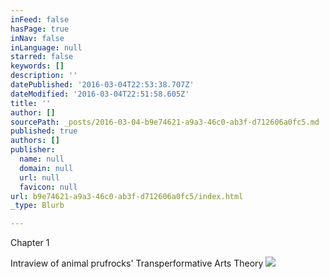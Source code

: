 ```yaml
---
inFeed: false
hasPage: true
inNav: false
inLanguage: null
starred: false
keywords: []
description: ''
datePublished: '2016-03-04T22:53:38.707Z'
dateModified: '2016-03-04T22:51:58.605Z'
title: ''
author: []
sourcePath: _posts/2016-03-04-b9e74621-a9a3-46c0-ab3f-d712606a0fc5.md
published: true
authors: []
publisher:
  name: null
  domain: null
  url: null
  favicon: null
url: b9e74621-a9a3-46c0-ab3f-d712606a0fc5/index.html
_type: Blurb

---
```

Chapter 1 

Intraview of animal prufrocks' Transperformative Arts Theory ![](https://the-grid-user-content.s3-us-west-2.amazonaws.com/5c30b113-54fb-4b9d-815b-fc096dea5625.png)